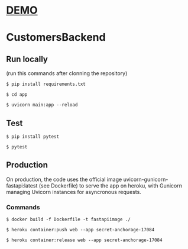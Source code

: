 # [DEMO](https://secret-anchorage-17084.herokuapp.com)

# CustomersBackend


## Run locally

(run this commands after clonning the repository)

`$ pip install requirements.txt`

`$ cd app`

`$ uvicorn main:app --reload`


## Test

`$ pip install pytest`


`$ pytest`

## Production

On production, the code uses the official image uvicorn-gunicorn-fastapi:latest (see Dockerfile) to serve the app on heroku, with Gunicorn managing Uvicorn instances for asyncronous requests.

### Commands

`$ docker build -f Dockerfile -t fastapiimage ./`

`$ heroku container:push web --app secret-anchorage-17084`

`$ heroku container:release web --app secret-anchorage-17084`

